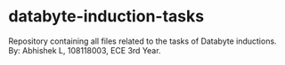 # databyte-induction-tasks
Repository containing all files related to the tasks of Databyte inductions. By: Abhishek L, 108118003, ECE 3rd Year.
